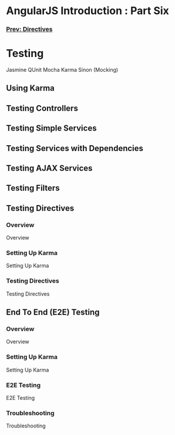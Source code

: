 AngularJS Introduction : Part Six
=================================

### [Prev: Directives](https://github.com/scottoffen/ps-notes/blob/master/angularjs/introduction/angularjs-introduction-05.md) ###

# Testing #

Jasmine
QUnit
Mocha
Karma
Sinon (Mocking)

## Using Karma ##

## Testing Controllers ##

## Testing Simple Services ##

## Testing Services with Dependencies ##

## Testing AJAX Services ##

## Testing Filters ##

## Testing Directives ##

### Overview ###

Overview

### Setting Up Karma ###

Setting Up Karma

### Testing Directives ###

Testing Directives

## End To End (E2E) Testing ##

### Overview ###

Overview

### Setting Up Karma ###

Setting Up Karma

### E2E Testing ###

E2E Testing
 
### Troubleshooting ###

Troubleshooting
